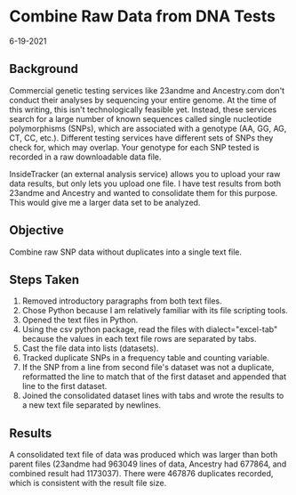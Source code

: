 # Combine Raw Data from DNA Tests
6-19-2021

## Background
Commercial genetic testing services like 23andme and Ancestry.com don't conduct their analyses by sequencing your entire genome. At the time of this writing, this isn't technologically feasible yet.
Instead, these services search for a large number of known sequences called single nucleotide polymorphisms (SNPs), which are associated with a genotype (AA, GG, AG, CT, CC, etc.).
Different testing services have different sets of SNPs they check for, which may overlap. Your genotype for each SNP tested is recorded in a raw downloadable data file. 

InsideTracker (an external analysis service) allows you to upload your raw data results, but only lets you upload one file. I have test results from both 23andme and Ancestry and wanted to consolidate them for this purpose. This would give me a larger data set to be analyzed.

## Objective
Combine raw SNP data without duplicates into a single text file. 

## Steps Taken
1. Removed introductory paragraphs from both text files.
2. Chose Python because I am relatively familiar with its file scripting tools.
3. Opened the text files in Python.
4. Using the csv python package, read the files with dialect="excel-tab" because the values in each text file rows are separated by tabs.
5. Cast the file data into lists (datasets).
6. Tracked duplicate SNPs in a frequency table and counting variable.
7. If the SNP from a line from second file's dataset was not a duplicate, reformatted the line to match that of the first dataset and appended that line to the first dataset.
8. Joined the consolidated dataset lines with tabs and wrote the results to a new text file separated by newlines.

## Results
A consolidated text file of data was produced which was larger than both parent files (23andme had 963049 lines of data, Ancestry had 677864, and combined  result had 1173037). There were 467876 duplicates recorded, which is consistent with the result file size.
